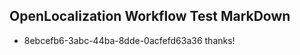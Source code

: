 ## OpenLocalization Workflow Test MarkDown
* 8ebcefb6-3abc-44ba-8dde-0acfefd63a36 
thanks!<!--HONumber=Mar16_HO4-->

